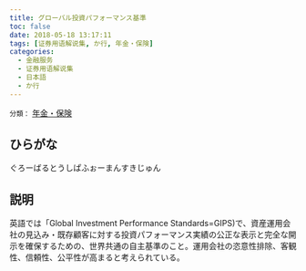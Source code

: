 ```yaml
---
title: グローバル投資パフォーマンス基準
toc: false
date: 2018-05-18 13:17:11
tags: [证券用语解说集, か行, 年金・保険]
categories:
  - 金融服务
  - 证券用语解说集
  - 日本語
  - か行
---
```


`分類：` [年金・保険](/tags/年金・保険/)

## ひらがな

ぐろーばるとうしぱふぉーまんすきじゅん

## 説明

英語では「Global Investment Performance Standards=GIPS)で、資産運用会社の見込み・既存顧客に対する投資パフォーマンス実績の公正な表示と完全な開示を確保するための、世界共通の自主基準のこと。運用会社の恣意性排除、客観性、信頼性、公平性が高まると考えられている。
